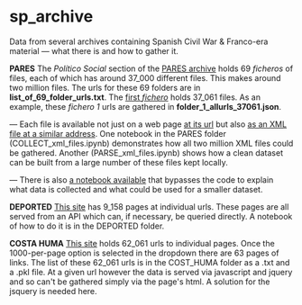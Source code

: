 # sp_archive
Data from several archives containing Spanish Civil War & Franco-era material — what there is and how to gather it.

**PARES**
The *Político Social* section of the [PARES archive](http://pares.mcu.es/ParesBusquedas20/catalogo/contiene/7321975) holds 69 *ficheros* of files, each of which has around 37_000 different files. This makes around two million files. The urls for these 69 folders are in **list_of_69_folder_urls.txt**. The [first *fichero*](http://pares.mcu.es/ParesBusquedas20/catalogo/contiene/7523902) holds 37_061 files. As an example, these *fichero 1* urls are gathered in **folder_1_allurls_37061.json**.

— Each file is available not just on a web page [at its url](http://pares.mcu.es/ParesBusquedas20/catalogo/description/12223783) but also [as an XML file at a similar address](http://pares.mcu.es/ParesBusquedas20/catalogo/description/exportEAD/12223783). One notebook in the PARES folder (COLLECT_xml_files.ipynb) demonstrates how all two million XML files could be gathered. Another (PARSE_xml_files.ipynb) shows how a clean dataset can be built from a large number of these files kept locally.

— There is also [a notebook available](https://nbviewer.jupyter.org/github/aodhanlutetiae/sp_archive/blob/main/PARES/SUMMARY_explanation.ipynb) that bypasses the code to explain what data is collected and what could be used for a smaller dataset.


**DEPORTED**
[This site](https://banc.memoria.gencat.cat/ca/app/#/results/deportats?) has 9_158 pages at individual urls. These pages are all served from an API which can, if necessary, be queried directly. A notebook of how to do it is in the DEPORTED folder.


**COSTA HUMA**
[This site](https://dedalo4.bancmemorial.extranet.gencat.cat/web_mdcat_cost_huma/) holds 62_061 urls to individual pages. Once the 1000-per-page option is selected in the dropdown there are 63 pages of links. The list of these 62_061 urls is in the COST_HUMA folder as a .txt and a .pkl file. At a given url however the data is served via javascript and jquery and so can't be gathered simply via the page's html. A solution for the jsquery is needed here.
